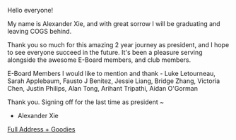 <!--
	Title: 			  Alexander Xie - Presidental Farewell
	Description:	It's been a pleasure being the president of COGS.
	Date:		      May 9, 2022
	Image:			  assets/images/banner.png
	Authors: 		  Alexander Xie
	Tags:			    Club, Article
-->

Hello everyone!

My name is Alexander Xie, and with great sorrow I will be graduating and leaving COGS behind.

Thank you so much for this amazing 2 year journey as president, and I hope to see everyone succeed in the future. It's been a pleasure serving alongside the awesome E-Board members, and club members.

E-Board Members I would like to mention and thank - Luke Letourneau, Sarah Applebaum, Fausto J Benitez, Jessie Liang, Bridge Zhang, Victoria Chen, Justin Philips, Alan Tong, Arihant Tripathi, Aidan O'Gorman


Thank you.
Signing off for the last time as president ~

- Alexander Xie

[Full Address + Goodies](https://discord.com/channels/431322211479977984/431334821533581332/973271393477201941)